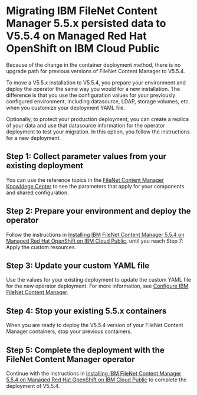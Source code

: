 # Migrating IBM FileNet Content Manager 5.5.x persisted data to V5.5.4 on Managed Red Hat OpenShift on IBM Cloud Public

Because of the change in the container deployment method, there is no upgrade path for previous versions of FileNet Content Manager to V5.5.4.

To move a V5.5.x installation to V5.5.4, you prepare your environment and deploy the operator the same way you would for a new installation. The difference is that you use the configuration values for your previously configured environment, including datasource, LDAP, storage volumes, etc. when you customize your deployment YAML file.

Optionally, to protect your production deployment, you can create a replica of your data and use that datasource information for the operator deployment to test your migration. In this option, you follow the instructions for a new deployment.


## Step 1: Collect parameter values from your existing deployment

You can use the reference topics in the [FileNet Content Manager Knowldege Center](https://www.ibm.com/support/knowledgecenter/SSNW2F_5.5.0/com.ibm.p8.containers.doc/containers_configrefop.htm) to see the parameters that apply for your components and shared configuration.

## Step 2: Prepare your environment and deploy the operator

Follow the instructions in [Installing IBM FileNet Content Manager 5.5.4 on Managed Red Hat OpenShift on IBM Cloud Public](install.md), until you reach Step 7: Apply the custom resources.


## Step 3: Update your custom YAML file

Use the values for your existing deployment to update the custom YAML file for the new operator deployment. For more information, see [Configure IBM FileNet Content Manager](../../FNCM/README_config.md). 

## Step 4: Stop your existing 5.5.x containers

When you are ready to deploy the V5.5.4 version of your FileNet Content Manager containers, stop your previous containers.

## Step 5: Complete the deployment with the FileNet Content Manager operator

Continue with the instructions in [Installing IBM FileNet Content Manager 5.5.4 on Managed Red Hat OpenShift on IBM Cloud Public](install.md) to complete the deployment of V5.5.4. 
